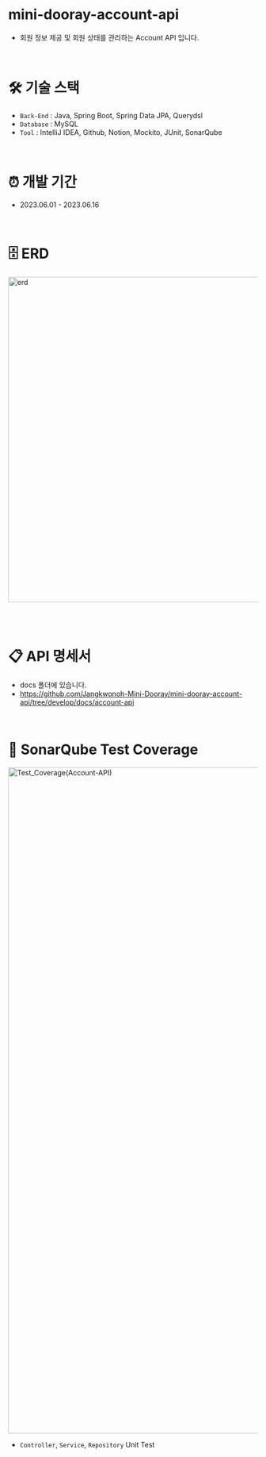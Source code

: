 # mini-dooray-account-api
- 회원 정보 제공 및 회원 상태를 관리하는 Account API 입니다.
  
<br>

# 🛠 기술 스택
- `Back-End` : Java, Spring Boot, Spring Data JPA, Querydsl
- `Database` : MySQL
- `Tool` : IntelliJ IDEA, Github, Notion, Mockito, JUnit, SonarQube

<br>

# ⏰ 개발 기간
- 2023.06.01 - 2023.06.16

<br>

# 🗄 ERD 

<img width="656" alt="erd" src="https://github.com/Jangkwonoh-Mini-Dooray/mini-dooray-account-api/assets/97905221/c048301c-1c2e-4d10-ac50-949f6c768313">


<br><br>

# 📋 API 명세서

- docs 폴더에 있습니다. <br>
- https://github.com/Jangkwonoh-Mini-Dooray/mini-dooray-account-api/tree/develop/docs/account-api

<br>

# 🧪 SonarQube Test Coverage

<img width="1343" alt="Test_Coverage(Account-API)" src="https://github.com/Jangkwonoh-Mini-Dooray/mini-dooray-account-api/assets/97905221/422e587a-6680-4423-9557-aa4194717144">

- `Controller`, `Service`, `Repository` Unit Test
